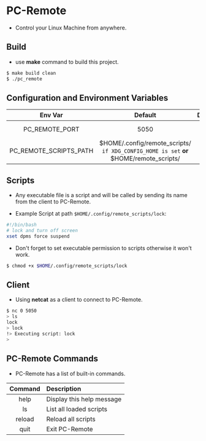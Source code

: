 # PC-Remote

- Control your Linux Machine from anywhere.

## Build

- use __make__ command to build this project.

```bash
$ make build clean
$ ./pc_remote
```

## Configuration and Environment Variables

| Env Var | Default | Description |
|:-------:|:-----------:|:-----------:|
| PC_REMOTE_PORT | 5050 | Port to listen on. |
| PC_REMOTE_SCRIPTS_PATH | $HOME/.config/remote_scripts/ `if XDG_CONFIG_HOME is set` __or__ $HOME/remote_scripts/ | Path to scripts directory. |

## Scripts

- Any executable file is a script and will be called by sending its name from the client to PC-Remote.

- Example Script at path `$HOME/.config/remote_scripts/lock`:

```bash
#!/bin/bash
# lock and turn off screen
xset dpms force suspend
```

- Don't forget to set executable permission to scripts otherwise it won't work.

```bash
$ chmod +x $HOME/.config/remote_scripts/lock
```

## Client

- Using __netcat__ as a client to connect to PC-Remote.

```bash
$ nc 0 5050
> ls
lock
> lock
!> Executing script: lock
>
```

## PC-Remote Commands

- PC-Remote has a list of built-in commands.

| Command | Description               |
|:-------:|:------------------------- |
| help    | Display this help message |
| ls      | List all loaded scripts   |
| reload  | Reload all scripts        |
| quit    | Exit PC-Remote            |
